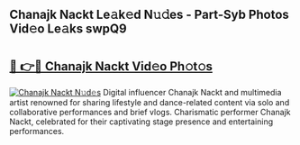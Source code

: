 ## Chanajk Nackt Le𝚊k𝚎d N𝚞𝚍es - Part-Syb Photos Vid𝚎o Le𝚊ks swpQ9

# <h2><a href="http://fb8zm0.evod.top/?m=Chanajk+Nackt">🔗 👉🔴 Chanajk Nackt Vid𝚎o Ph𝚘t𝚘s</a></h2>

[![Chanajk Nackt N𝚞d𝚎s](https://i.imgur.com/8V9OHl7.gif)](http://fb8zm0.evod.top/?m=Chanajk+Nackt)
Digital influencer Chanajk Nackt and multimedia artist renowned for sharing lifestyle and dance-related content via solo and collaborative performances and brief vlogs. Charismatic performer Chanajk Nackt, celebrated for their captivating stage presence and entertaining performances. 
